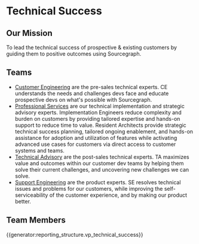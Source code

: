 # Technical Success

## Our Mission

To lead the technical success of prospective & existing customers by guiding them to positive outcomes using Sourcegraph.

## Teams

- [Customer Engineering](ce/index.md) are the pre-sales technical experts. CE understands the needs and challenges devs face and educate prospective devs on what's possible with Sourcegraph.
- [Professional Services](ps/index.md) are our technical implementation and strategic advisory experts. Implementation Engineers reduce complexity and burden on customers by providing tailored expertise and hands-on support to reduce time to value. Resident Architects provide strategic technical success planning, tailored ongoing enablement, and hands-on assistance for adoption and utilization of features while activating advanced use cases for customers via direct access to customer systems and teams.
- [Technical Advisory](ta/index.md) are the post-sales technical experts. TA maximizes value and outcomes within our customer dev teams by helping them solve their current challenges, and uncovering new challenges we can solve.
- [Support Engineering](support/index.md) are the product experts. SE resolves technical issues and problems for our customers, while improving the self-serviceability of the customer experience, and by making our product better.

## Team Members

{{generator:reporting_structure.vp_technical_success}}
